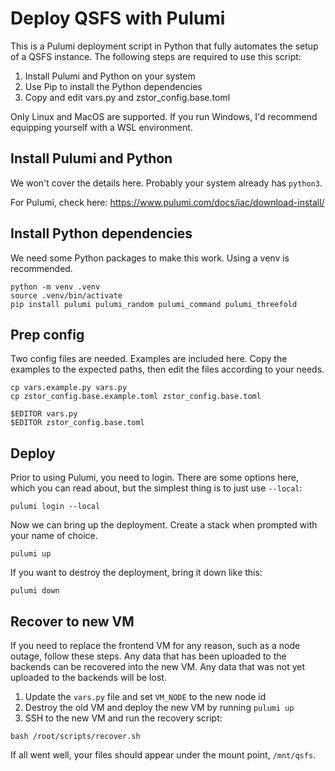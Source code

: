 # Deploy QSFS with Pulumi

This is a Pulumi deployment script in Python that fully automates the setup of a QSFS instance. The following steps are required to use this script:

1. Install Pulumi and Python on your system
2. Use Pip to install the Python dependencies
3. Copy and edit vars.py and zstor_config.base.toml

Only Linux and MacOS are supported. If you run Windows, I'd recommend equipping yourself with a WSL environment.

## Install Pulumi and Python

We won't cover the details here. Probably your system already has `python3`.

For Pulumi, check here: https://www.pulumi.com/docs/iac/download-install/

## Install Python dependencies

We need some Python packages to make this work. Using a venv is recommended.

```
python -m venv .venv
source .venv/bin/activate
pip install pulumi pulumi_random pulumi_command pulumi_threefold
```

## Prep config

Two config files are needed. Examples are included here. Copy the examples to the expected paths, then edit the files according to your needs.

```
cp vars.example.py vars.py
cp zstor_config.base.example.toml zstor_config.base.toml

$EDITOR vars.py
$EDITOR zstor_config.base.toml
```

## Deploy

Prior to using Pulumi, you need to login. There are some options here, which you can read about, but the simplest thing is to just use `--local`:

```
pulumi login --local
```

Now we can bring up the deployment. Create a stack when prompted with your name of choice.

```
pulumi up
```

If you want to destroy the deployment, bring it down like this:

```
pulumi down
```

## Recover to new VM

If you need to replace the frontend VM for any reason, such as a node outage, follow these steps. Any data that has been uploaded to the backends can be recovered into the new VM. Any data that was not yet uploaded to the backends will be lost.

1. Update the `vars.py` file and set `VM_NODE` to the new node id
2. Destroy the old VM and deploy the new VM by running `pulumi up`
3. SSH to the new VM and run the recovery script:

```
bash /root/scripts/recover.sh
```

If all went well, your files should appear under the mount point, `/mnt/qsfs`.
